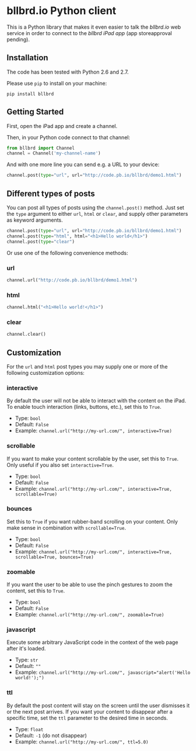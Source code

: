 bllbrd.io Python client
=======================

This is a Python library that makes it even easier to talk the *bllbrd.io* 
web service in order to connect to the *bllbrd iPad app* (app storeapproval 
pending). 


Installation
------------

The code has been tested with Python 2.6 and 2.7.

Please use `pip` to install on your machine:

    pip install bllbrd


Getting Started
---------------

First, open the iPad app and create a channel. 

Then, in your Python code connect to that channel:

````python
from bllbrd import Channel
channel = Channel('my-channel-name')
````

And with one more line you can send e.g. a URL to your device:

````python
channel.post(type="url", url="http://code.pb.io/bllbrd/demo1.html")
`````


Different types of posts
------------------------

You can post all types of posts using the `channel.post()` method. Just
set the `type` argument to either `url`, `html` or `clear`, and supply
other parameters as keyword arguments.

````python
channel.post(type="url", url="http://code.pb.io/bllbrd/demo1.html")
channel.post(type="html", html="<h1>Hello world</h1>")
channel.post(type="clear")
````

Or use one of the following convenience methods:

### url

````python
channel.url("http://code.pb.io/bllbrd/demo1.html")
````

### html

````python
channel.html("<h1>Hello world!</h1>")
````

### clear

````python
channel.clear()
````


Customization
-------------

For the `url` and `html` post types you may supply one or more of the
following customization options:

### interactive

By default the user will not be able to interact with the content on the iPad. 
To enable touch interaction (links, buttons, etc.), set this to `True`.

* Type: `bool`
* Default: `False`
* Example: `channel.url("http://my-url.com/", interactive=True)`

### scrollable

If you want to make your content scrollable by the user, set this to `True`. 
Only useful if you also set `interactive=True`.

* Type: `bool`
* Default: `False`
* Example: `channel.url("http://my-url.com/", interactive=True, scrollable=True)`

### bounces

Set this to `True` if you want rubber-band scrolling on your content. Only make sense
in combination with `scrollable=True`.

* Type: `bool`
* Default: `False`
* Example: `channel.url("http://my-url.com/", interactive=True, scrollable=True, bounces=True)`

### zoomable

If you want the user to be able to use the pinch gestures to zoom the content,
set this to `True`.

* Type: `bool`
* Default: `False`
* Example: `channel.url("http://my-url.com/", zoomable=True)`

### javascript

Execute some arbitrary JavaScript code in the context of the web page after it's 
loaded.

* Type: `str`
* Default: `""`
* Example: `channel.url("http://my-url.com/", javascript="alert('Hello world!');")`

### ttl

By default the post content will stay on the screen until the user dismisses it or
the next post arrives. If you want your content to disappear after a specific time, 
set the `ttl` parameter to the desired time in seconds.

* Type: `float`
* Default: `-1` (do not disappear)
* Example: `channel.url("http://my-url.com/", ttl=5.0)`
